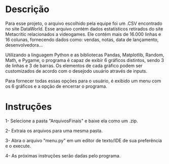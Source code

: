 # Descrição
 Para esse projeto, o arquivo escolhido pela equipe foi um .CSV encontrado no site DataWorld. Esse arquivo contém dados estatísticos retirados do site Metacritic relacionados a videogames. Ele contém mais de 16.000 linhas e 16 colunas, fornecendo dados como: vendas, notas, data de lançamento, desenvolvedora...

Utilizando a linguagem Python e as bibliotecas Pandas, Matplotlib, Random, Math, e Pygame, o programa é capaz de exibir 6 gráficos distintos, sendo 3 de linhas e 3 de barras. Os elementos de cada gráfico podem ser customizados de acordo com o desejodo usuário através de inputs.

Para fornecer todas essas opções para o usuário, é exibido um menu com os 6 gráficos e a opção de encerrar o programa.

# Instruções
 1- Selecione a pasta "ArquivosFinais" e baixe ela como um .zip.
 
 2- Extraia os arquivos para uma mesma pasta.
 
 3- Abra o arquivo "menu.py" em um editor de texto/IDE de sua preferência e o execute.
 
 4- As próximas instruções serão dadas pelo programa.
